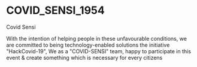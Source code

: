 # COVID_SENSI_1954
Covid Sensi 

With the intention of helping people in these unfavourable conditions, we are committed to being
technology-enabled solutions the initiative "HackCovid-19", We as a "COVID-SENSI" team, happy to participate in this event & create 
something which is necessary for every citizens
